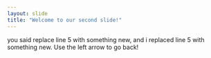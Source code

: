 ```yaml
---
layout: slide
title: "Welcome to our second slide!"
---
```

you said replace line 5 with something new, and i replaced line 5 with something new.
Use the left arrow to go back!
